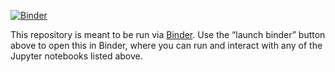 [![Binder](https://mybinder.org/badge_logo.svg)](https://mybinder.org/v2/gh/wconley/Math42-Binder/2022-04spring)

This repository is meant to be run via [Binder](https://mybinder.org/). Use the “launch binder” button above to open this in Binder, where you can run and interact with any of the Jupyter notebooks listed above. 

